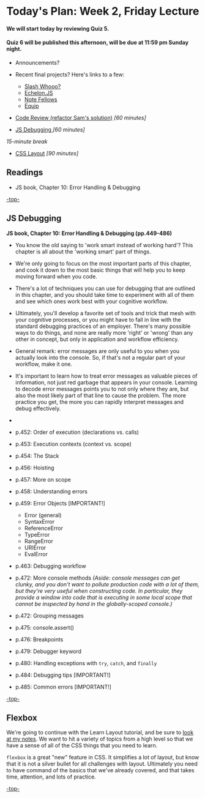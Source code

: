 # Today's Plan: Week 2, Friday Lecture

#### We will start today by reviewing Quiz 5.

#### Quiz 6 will be published this afternoon, will be due at 11:59 pm Sunday night.

- Announcements?

- Recent final projects? Here's links to a few:
   - [Slash Whooo?](http://wohlfea.github.io/cup-game)
   - [Echelon.JS](https://flegald.github.io/Echelon.JS)
   - [Note Fellows](https://clee46.github.io/note-fellows)
   - [Equip](http://heyduckd.github.io/equip/)

- [Code Review (refactor Sam's solution)](#codereview) *[60 minutes]*

- [JS Debugging ](#debugging) *[60 minutes]*

*15-minute break*

- [CSS Layout](#layout) *[90 minutes]*

## Readings

- JS book, Chapter 10: Error Handling & Debugging

[-top-](#top)

<a id="debugging"></a>
## JS Debugging

**JS book, Chapter 10: Error Handling & Debugging (pp.449-486)**

- You know the old saying to 'work smart instead of working hard'? This chapter is all about the 'working smart' part of things.

- We're only going to focus on the most important parts of this chapter, and cook it down to the most basic things that will help you to keep moving forward when you code.

- There's a lot of techniques you can use for debugging that are outlined in this chapter, and you should take time to experiment with all of them and see which ones work best with your cognitive workflow.

- Ultimately, you'll develop a favorite set of tools and trick that mesh with your cognitive processes, or you might have to fall in line with the standard debugging practices of an employer. There's many possible ways to do things, and none are really more 'right' or 'wrong' than any other in concept, but only in application and workflow efficiency.

- General remark: error messages are only useful to you when you actually look into the console. So, if that's not a regular part of your workflow, make it one.

- It's important to learn how to treat error messages as valuable pieces of information, not just red garbage that appears in your console. Learning to decode error messages points you to not only where they are, but also the most likely part of that line to cause the problem. The more practice you get, the more you can rapidly interpret messages and debug effectively.
-
- p.452: Order of execution (declarations vs. calls)
- p.453: Execution contexts (context vs. scope)
- p.454: The Stack
- p.456: Hoisting
- p.457: More on scope
- p.458: Understanding errors
- p.459: Error Objects [IMPORTANT!]
  - Error (general)
  - SyntaxError
  - ReferenceError
  - TypeError
  - RangeError
  - URIError
  - EvalError
- p.463: Debugging workflow
- p.472: More console methods *(Aside: console messages can get clunky, and you don't want to pollute production code with a lot of them, but they're very useful when constructing code. In particular, they provide a window into code that is executing in some local scope that cannot be inspected by hand in the globally-scoped console.)*
- p.472: Grouping messages
- p.475: console.assert()
- p.476: Breakpoints
- p.479: Debugger keyword
- p.480: Handling exceptions with `try`, `catch`, and `finally`
- p.484: Debugging tips [IMPORTANT!]
- p.485: Common errors [IMPORTANT!]

[-top-](#top)

<a id="layout"></a>
## Flexbox

We're going to continue with the Learn Layout tutorial, and be sure to [look at my notes](CSS-layout.md). We want to hit a variety of topics from a high level so that we have a sense of all of the CSS things that you need to learn.

`flexbox` is a great "new" feature in CSS. It simplifies a lot of layout, but know that it is not a silver bullet for all challenges with layout. Ultimately you need to have command of the basics that we've already covered, and that takes time, attention, and lots of practice.

[-top-](#top)
